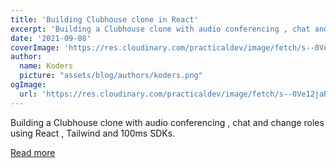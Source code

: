 ```yaml
---
title: 'Building Clubhouse clone in React'
excerpt: 'Building a Clubhouse clone with audio conferencing , chat and change roles using React , Tailwind and 100ms SDKs.'
date: '2021-09-08'
coverImage: 'https://res.cloudinary.com/practicaldev/image/fetch/s--0Ve12jaB--/c_imagga_scale,f_auto,fl_progressive,h_420,q_auto,w_1000/https://dev-to-uploads.s3.amazonaws.com/uploads/articles/bwjr5tsbza2b35vsnird.png'
author:
  name: Koders
  picture: "assets/blog/authors/koders.png"
ogImage:
  url: 'https://res.cloudinary.com/practicaldev/image/fetch/s--0Ve12jaB--/c_imagga_scale,f_auto,fl_progressive,h_420,q_auto,w_1000/https://dev-to-uploads.s3.amazonaws.com/uploads/articles/bwjr5tsbza2b35vsnird.png'
---
```


Building a Clubhouse clone with audio conferencing , chat and change roles using React , Tailwind and 100ms SDKs.

[Read more](https://dev.to/100mslive/building-clubhouse-clone-in-react-15fa)
